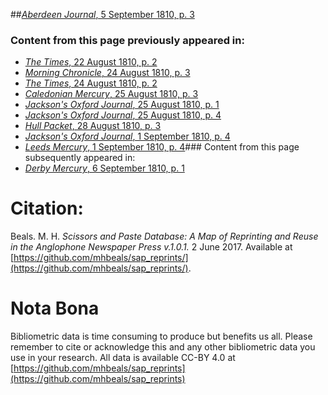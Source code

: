 ##[*Aberdeen Journal*, 5 September 1810, p. 3](https://mhbeals.github.io/sap_html/Aberdeen-Journal/Aberdeen-Journal-5-September-1810-p-3)

### Content from this page previously appeared in:
+ [*The Times*, 22 August 1810, p. 2](https://mhbeals.github.io/sap_html/The-Times/The-Times-22-August-1810-p-2)
+ [*Morning Chronicle*, 24 August 1810, p. 3](https://mhbeals.github.io/sap_html/Morning-Chronicle/Morning-Chronicle-24-August-1810-p-3)
+ [*The Times*, 24 August 1810, p. 2](https://mhbeals.github.io/sap_html/The-Times/The-Times-24-August-1810-p-2)
+ [*Caledonian Mercury*, 25 August 1810, p. 3](https://mhbeals.github.io/sap_html/Caledonian-Mercury/Caledonian-Mercury-25-August-1810-p-3)
+ [*Jackson's Oxford Journal*, 25 August 1810, p. 1](https://mhbeals.github.io/sap_html/Jackson's-Oxford-Journal/Jackson's-Oxford-Journal-25-August-1810-p-1)
+ [*Jackson's Oxford Journal*, 25 August 1810, p. 4](https://mhbeals.github.io/sap_html/Jackson's-Oxford-Journal/Jackson's-Oxford-Journal-25-August-1810-p-4)
+ [*Hull Packet*, 28 August 1810, p. 3](https://mhbeals.github.io/sap_html/Hull-Packet/Hull-Packet-28-August-1810-p-3)
+ [*Jackson's Oxford Journal*, 1 September 1810, p. 4](https://mhbeals.github.io/sap_html/Jackson's-Oxford-Journal/Jackson's-Oxford-Journal-1-September-1810-p-4)
+ [*Leeds Mercury*, 1 September 1810, p. 4](https://mhbeals.github.io/sap_html/Leeds-Mercury/Leeds-Mercury-1-September-1810-p-4)### Content from this page subsequently appeared in:
+ [*Derby Mercury*, 6 September 1810, p. 1](https://mhbeals.github.io/sap_html/Derby-Mercury/Derby-Mercury-6-September-1810-p-1)
                    
# Citation: 

Beals. M. H. *Scissors and Paste Database: A Map of Reprinting and Reuse in the Anglophone Newspaper Press v.1.0.1.* 2 June 2017. Available at [https://github.com/mhbeals/sap_reprints/](https://github.com/mhbeals/sap_reprints/). 
                    
# Nota Bona

Bibliometric data is time consuming to produce but benefits us all. Please remember to cite or acknowledge this and any other bibliometric data you use in your research. All data is available CC-BY 4.0 at [https://github.com/mhbeals/sap_reprints](https://github.com/mhbeals/sap_reprints)